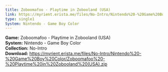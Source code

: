 ```yaml
---
title: Zoboomafoo - Playtime in Zobooland (USA)
link: https://myrient.erista.me/files/No-Intro/Nintendo%20-%20Game%20Boy%20Color/Zoboomafoo%20-%20Playtime%20in%20Zobooland%20(USA).zip
type: single1
System: Nintendo - Game Boy Color
---
```

<b>Game:</b> Zoboomafoo - Playtime in Zobooland (USA)<br>
<b>System:</b> Nintendo - Game Boy Color<br>
<b>Collection:</b> No-Intro<br>
<b>Download:</b> https://myrient.erista.me/files/No-Intro/Nintendo%20-%20Game%20Boy%20Color/Zoboomafoo%20-%20Playtime%20in%20Zobooland%20(USA).zip
